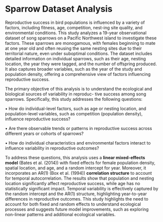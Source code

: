 # Sparrow Dataset Analysis

Reproductive success in bird populations is influenced by a variety of factors, including fitness, age, competition, nest-ing site quality, and environmental conditions. This study analyzes a 19-year observational dataset of song sparrows on a Pacific Northwest island to investigate these factors. These sparrows are monogamous, with females beginning to mate at one year old and often reusing the same nesting sites due to their territorial nature, even under suboptimal
conditions. The dataset includes detailed information on individual sparrows, such as their age, nesting location, the year they were tagged, and the number of offspring produced. It also captures broader variables, such as the year of the study and population density, offering a comprehensive view of factors influencing reproductive success.


The primary objective of this analysis is to understand the ecological and biological sources of variability in reproduc-
tive success among song sparrows. Specifically, this study addresses the following questions:

• How do individual-level factors, such as age or nesting location, and population-level variables, such as competition (population density), influence reproductive success?

• Are there observable trends or patterns in reproductive success across different years or cohorts of sparrows?

• How do individual characteristics and environmental factors interact to influence variability in reproductive outcomes?

To address these questions, this analysis uses a **linear mixed-effects model** (Bates et al. (2014)) with fixed effects
for female population density, spatial location, and age, and a random intercept for year. Moreover, it incorporates an AR(1) (Box et al. (1994)) **correlation structure** to account for temporal autocorrelation. The results show that population and nesting location significantly affect reproductive success, while age has no statistically significant impact. Temporal variability is effectively captured by the random intercept and the AR(1) structure, highlighting year-to-year differences in reproductive outcomes. This study highlights the need to account for both fixed and random effects to understand ecological processes and suggests future model improvements, such as exploring non-linear
patterns and additional ecological variables.

